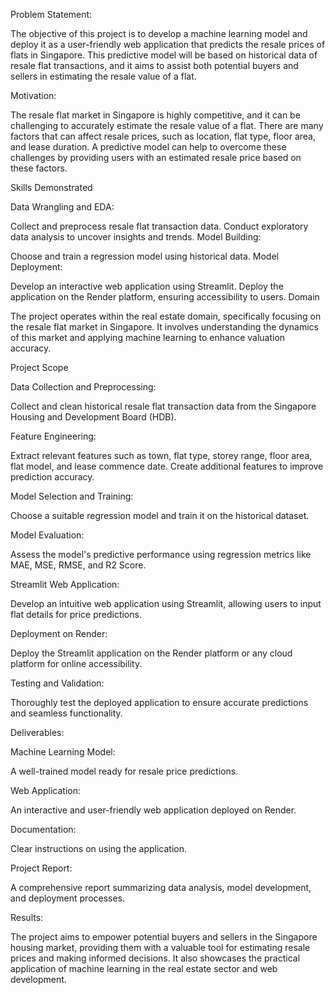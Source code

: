 Problem Statement:

The objective of this project is to develop a machine learning model and deploy it as a user-friendly web application that predicts the resale prices of flats in Singapore. This predictive model will be based on historical data of resale flat transactions, and it aims to assist both potential buyers and sellers in estimating the resale value of a flat.

Motivation:

The resale flat market in Singapore is highly competitive, and it can be challenging to accurately estimate the resale value of a flat. There are many factors that can affect resale prices, such as location, flat type, floor area, and lease duration. A predictive model can help to overcome these challenges by providing users with an estimated resale price based on these factors.

Skills Demonstrated

Data Wrangling and EDA:

Collect and preprocess resale flat transaction data.
Conduct exploratory data analysis to uncover insights and trends.
Model Building:

Choose and train a regression model using historical data.
Model Deployment:

Develop an interactive web application using Streamlit.
Deploy the application on the Render platform, ensuring accessibility to users.
Domain

The project operates within the real estate domain, specifically focusing on the resale flat market in Singapore. It involves understanding the dynamics of this market and applying machine learning to enhance valuation accuracy.

Project Scope

Data Collection and Preprocessing:

Collect and clean historical resale flat transaction data from the Singapore Housing and Development Board (HDB).

Feature Engineering:

Extract relevant features such as town, flat type, storey range, floor area, flat model, and lease commence date. Create additional features to improve prediction accuracy.

Model Selection and Training:

Choose a suitable regression model and train it on the historical dataset.

Model Evaluation:

Assess the model's predictive performance using regression metrics like MAE, MSE, RMSE, and R2 Score.

Streamlit Web Application:

Develop an intuitive web application using Streamlit, allowing users to input flat details for price predictions.

Deployment on Render:

Deploy the Streamlit application on the Render platform or any cloud platform for online accessibility.

Testing and Validation:

Thoroughly test the deployed application to ensure accurate predictions and seamless functionality.

Deliverables:

Machine Learning Model:

A well-trained model ready for resale price predictions.

Web Application:

An interactive and user-friendly web application deployed on Render.

Documentation:

Clear instructions on using the application.

Project Report:

A comprehensive report summarizing data analysis, model development, and deployment processes.

Results:

The project aims to empower potential buyers and sellers in the Singapore housing market, providing them with a valuable tool for estimating resale prices and making informed decisions. It also showcases the practical application of machine learning in the real estate sector and web development.

